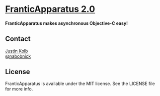 # [FranticApparatus 2.0](https://github.com/jkolb/FranticApparatus)

#### FranticApparatus makes asynchronous Objective-C easy!

## Contact

[Justin Kolb](mailto:justin.kolb@franticapparatus.net)  
[@nabobnick](https://twitter.com/nabobnick)

## License

FranticApparatus is available under the MIT license. See the LICENSE file for more info.
